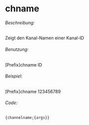 # chname

###### Beschreibung:

Zeigt den Kanal-Namen einer Kanal-ID

###### Benutzung:

[Prefix]chname ID

###### Beispiel:

[Prefix]chname 123456789

###### Code:

```{channelname;{args}}```